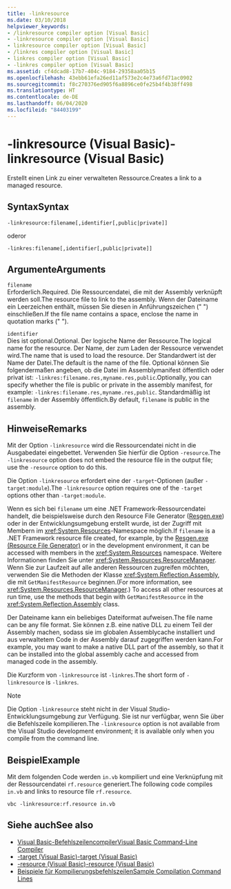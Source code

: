 ```yaml
---
title: -linkresource
ms.date: 03/10/2018
helpviewer_keywords:
- /linkresource compiler option [Visual Basic]
- -linkresource compiler option [Visual Basic]
- linkresource compiler option [Visual Basic]
- /linkres compiler option [Visual Basic]
- linkres compiler option [Visual Basic]
- -linkres compiler option [Visual Basic]
ms.assetid: cf4dcad8-17b7-404c-9184-29358aa05b15
ms.openlocfilehash: 43ebb61efa26ed11af573e2c4e73a6fd71ac0902
ms.sourcegitcommit: f8c270376ed905f6a8896ce0fe25b4f4b38ff498
ms.translationtype: HT
ms.contentlocale: de-DE
ms.lasthandoff: 06/04/2020
ms.locfileid: "84403199"
---
```

# <a name="-linkresource-visual-basic"></a><span data-ttu-id="be210-102">-linkresource (Visual Basic)</span><span class="sxs-lookup"><span data-stu-id="be210-102">-linkresource (Visual Basic)</span></span>
<span data-ttu-id="be210-103">Erstellt einen Link zu einer verwalteten Ressource.</span><span class="sxs-lookup"><span data-stu-id="be210-103">Creates a link to a managed resource.</span></span>  
  
## <a name="syntax"></a><span data-ttu-id="be210-104">Syntax</span><span class="sxs-lookup"><span data-stu-id="be210-104">Syntax</span></span>  
  
```console  
-linkresource:filename[,identifier[,public|private]]  
```

<span data-ttu-id="be210-105">oder</span><span class="sxs-lookup"><span data-stu-id="be210-105">or</span></span>  

```console
-linkres:filename[,identifier[,public|private]]  
```  
  
## <a name="arguments"></a><span data-ttu-id="be210-106">Argumente</span><span class="sxs-lookup"><span data-stu-id="be210-106">Arguments</span></span>  
 `filename`  
 <span data-ttu-id="be210-107">Erforderlich.</span><span class="sxs-lookup"><span data-stu-id="be210-107">Required.</span></span> <span data-ttu-id="be210-108">Die Ressourcendatei, die mit der Assembly verknüpft werden soll.</span><span class="sxs-lookup"><span data-stu-id="be210-108">The resource file to link to the assembly.</span></span> <span data-ttu-id="be210-109">Wenn der Dateiname ein Leerzeichen enthält, müssen Sie diesen in Anführungszeichen (" ") einschließen.</span><span class="sxs-lookup"><span data-stu-id="be210-109">If the file name contains a space, enclose the name in quotation marks (" ").</span></span>  
  
 `identifier`  
 <span data-ttu-id="be210-110">Dies ist optional.</span><span class="sxs-lookup"><span data-stu-id="be210-110">Optional.</span></span> <span data-ttu-id="be210-111">Der logische Name der Ressource.</span><span class="sxs-lookup"><span data-stu-id="be210-111">The logical name for the resource.</span></span> <span data-ttu-id="be210-112">Der Name, der zum Laden der Ressource verwendet wird.</span><span class="sxs-lookup"><span data-stu-id="be210-112">The name that is used to load the resource.</span></span> <span data-ttu-id="be210-113">Der Standardwert ist der Name der Datei.</span><span class="sxs-lookup"><span data-stu-id="be210-113">The default is the name of the file.</span></span> <span data-ttu-id="be210-114">Optional können Sie folgendermaßen angeben, ob die Datei im Assemblymanifest öffentlich oder privat ist: `-linkres:filename.res,myname.res,public`.</span><span class="sxs-lookup"><span data-stu-id="be210-114">Optionally, you can specify whether the file is public or private in the assembly manifest, for example: `-linkres:filename.res,myname.res,public`.</span></span> <span data-ttu-id="be210-115">Standardmäßig ist `filename` in der Assembly öffentlich.</span><span class="sxs-lookup"><span data-stu-id="be210-115">By default, `filename` is public in the assembly.</span></span>  
  
## <a name="remarks"></a><span data-ttu-id="be210-116">Hinweise</span><span class="sxs-lookup"><span data-stu-id="be210-116">Remarks</span></span>  
 <span data-ttu-id="be210-117">Mit der Option `-linkresource` wird die Ressourcendatei nicht in die Ausgabedatei eingebettet. Verwenden Sie hierfür die Option `-resource`.</span><span class="sxs-lookup"><span data-stu-id="be210-117">The `-linkresource` option does not embed the resource file in the output file; use the `-resource` option to do this.</span></span>  
  
 <span data-ttu-id="be210-118">Die Option `-linkresource` erfordert eine der `-target`-Optionen (außer `-target:module`).</span><span class="sxs-lookup"><span data-stu-id="be210-118">The `-linkresource` option requires one of the `-target` options other than `-target:module`.</span></span>  
  
 <span data-ttu-id="be210-119">Wenn es sich bei `filename` um eine .NET Framework-Ressourcendatei handelt, die beispielsweise durch den Resource File Generator ([Resgen.exe](../../../framework/tools/resgen-exe-resource-file-generator.md)) oder in der Entwicklungsumgebung erstellt wurde, ist der Zugriff mit Membern im <xref:System.Resources>-Namespace möglich.</span><span class="sxs-lookup"><span data-stu-id="be210-119">If `filename` is a .NET Framework resource file created, for example, by the [Resgen.exe (Resource File Generator)](../../../framework/tools/resgen-exe-resource-file-generator.md) or in the development environment, it can be accessed with members in the <xref:System.Resources> namespace.</span></span> <span data-ttu-id="be210-120">Weitere Informationen finden Sie unter <xref:System.Resources.ResourceManager>. Wenn Sie zur Laufzeit auf alle anderen Ressourcen zugreifen möchten, verwenden Sie die Methoden der Klasse <xref:System.Reflection.Assembly>, die mit `GetManifestResource` beginnen.</span><span class="sxs-lookup"><span data-stu-id="be210-120">(For more information, see <xref:System.Resources.ResourceManager>.) To access all other resources at run time, use the methods that begin with `GetManifestResource` in the <xref:System.Reflection.Assembly> class.</span></span>  
  
 <span data-ttu-id="be210-121">Der Dateiname kann ein beliebiges Dateiformat aufweisen.</span><span class="sxs-lookup"><span data-stu-id="be210-121">The file name can be any file format.</span></span> <span data-ttu-id="be210-122">Sie können z.B. eine native DLL zu einem Teil der Assembly machen, sodass sie im globalen Assemblycache installiert und aus verwaltetem Code in der Assembly darauf zugegriffen werden kann.</span><span class="sxs-lookup"><span data-stu-id="be210-122">For example, you may want to make a native DLL part of the assembly, so that it can be installed into the global assembly cache and accessed from managed code in the assembly.</span></span>  
  
 <span data-ttu-id="be210-123">Die Kurzform von `-linkresource` ist `-linkres`.</span><span class="sxs-lookup"><span data-stu-id="be210-123">The short form of `-linkresource` is `-linkres`.</span></span>  
  
> [!NOTE]
> <span data-ttu-id="be210-124">Die Option `-linkresource` steht nicht in der Visual Studio-Entwicklungsumgebung zur Verfügung. Sie ist nur verfügbar, wenn Sie über die Befehlszeile kompilieren.</span><span class="sxs-lookup"><span data-stu-id="be210-124">The `-linkresource` option is not available from the Visual Studio development environment; it is available only when you compile from the command line.</span></span>  
  
## <a name="example"></a><span data-ttu-id="be210-125">Beispiel</span><span class="sxs-lookup"><span data-stu-id="be210-125">Example</span></span>  
 <span data-ttu-id="be210-126">Mit dem folgenden Code werden `in.vb` kompiliert und eine Verknüpfung mit der Ressourcendatei `rf.resource` generiert.</span><span class="sxs-lookup"><span data-stu-id="be210-126">The following code compiles `in.vb` and links to resource file `rf.resource`.</span></span>  
  
```console  
vbc -linkresource:rf.resource in.vb  
```  
  
## <a name="see-also"></a><span data-ttu-id="be210-127">Siehe auch</span><span class="sxs-lookup"><span data-stu-id="be210-127">See also</span></span>

- [<span data-ttu-id="be210-128">Visual Basic-Befehlszeilencompiler</span><span class="sxs-lookup"><span data-stu-id="be210-128">Visual Basic Command-Line Compiler</span></span>](index.md)
- [<span data-ttu-id="be210-129">-target (Visual Basic)</span><span class="sxs-lookup"><span data-stu-id="be210-129">-target (Visual Basic)</span></span>](target.md)
- [<span data-ttu-id="be210-130">-resource (Visual Basic)</span><span class="sxs-lookup"><span data-stu-id="be210-130">-resource (Visual Basic)</span></span>](resource.md)
- [<span data-ttu-id="be210-131">Beispiele für Kompilierungsbefehlszeilen</span><span class="sxs-lookup"><span data-stu-id="be210-131">Sample Compilation Command Lines</span></span>](sample-compilation-command-lines.md)
